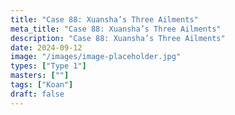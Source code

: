 ```yaml
---
title: "Case 88: Xuansha’s Three Ailments"
meta_title: "Case 88: Xuansha’s Three Ailments"
description: "Case 88: Xuansha’s Three Ailments"
date: 2024-09-12
image: "/images/image-placeholder.jpg"
types: ["Type 1"]
masters: [""]
tags: ["Koan"]
draft: false
---
```


